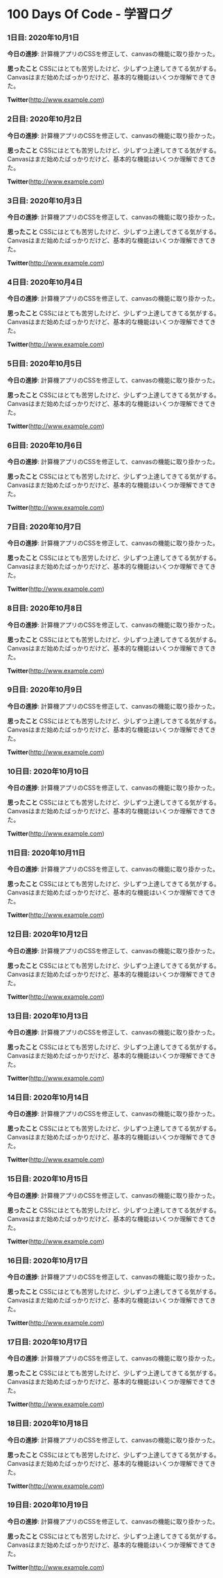 # 100 Days Of Code - 学習ログ

### 1日目: 2020年10月1日

**今日の進捗**: 計算機アプリのCSSを修正して、canvasの機能に取り掛かった。

**思ったこと** CSSにはとても苦労したけど、少しずつ上達してきてる気がする。Canvasはまだ始めたばっかりだけど、基本的な機能はいくつか理解できてきた。

**Twitter**(http://www.example.com)



### 2日目: 2020年10月2日

**今日の進捗**: 計算機アプリのCSSを修正して、canvasの機能に取り掛かった。

**思ったこと** CSSにはとても苦労したけど、少しずつ上達してきてる気がする。Canvasはまだ始めたばっかりだけど、基本的な機能はいくつか理解できてきた。

**Twitter**(http://www.example.com)



### 3日目: 2020年10月3日

**今日の進捗**: 計算機アプリのCSSを修正して、canvasの機能に取り掛かった。

**思ったこと** CSSにはとても苦労したけど、少しずつ上達してきてる気がする。Canvasはまだ始めたばっかりだけど、基本的な機能はいくつか理解できてきた。

**Twitter**(http://www.example.com)



### 4日目: 2020年10月4日

**今日の進捗**: 計算機アプリのCSSを修正して、canvasの機能に取り掛かった。

**思ったこと** CSSにはとても苦労したけど、少しずつ上達してきてる気がする。Canvasはまだ始めたばっかりだけど、基本的な機能はいくつか理解できてきた。

**Twitter**(http://www.example.com)



### 5日目: 2020年10月5日

**今日の進捗**: 計算機アプリのCSSを修正して、canvasの機能に取り掛かった。

**思ったこと** CSSにはとても苦労したけど、少しずつ上達してきてる気がする。Canvasはまだ始めたばっかりだけど、基本的な機能はいくつか理解できてきた。

**Twitter**(http://www.example.com)



### 6日目: 2020年10月6日

**今日の進捗**: 計算機アプリのCSSを修正して、canvasの機能に取り掛かった。

**思ったこと** CSSにはとても苦労したけど、少しずつ上達してきてる気がする。Canvasはまだ始めたばっかりだけど、基本的な機能はいくつか理解できてきた。

**Twitter**(http://www.example.com)



### 7日目: 2020年10月7日

**今日の進捗**: 計算機アプリのCSSを修正して、canvasの機能に取り掛かった。

**思ったこと** CSSにはとても苦労したけど、少しずつ上達してきてる気がする。Canvasはまだ始めたばっかりだけど、基本的な機能はいくつか理解できてきた。

**Twitter**(http://www.example.com)



### 8日目: 2020年10月8日

**今日の進捗**: 計算機アプリのCSSを修正して、canvasの機能に取り掛かった。

**思ったこと** CSSにはとても苦労したけど、少しずつ上達してきてる気がする。Canvasはまだ始めたばっかりだけど、基本的な機能はいくつか理解できてきた。

**Twitter**(http://www.example.com)



### 9日目: 2020年10月9日

**今日の進捗**: 計算機アプリのCSSを修正して、canvasの機能に取り掛かった。

**思ったこと** CSSにはとても苦労したけど、少しずつ上達してきてる気がする。Canvasはまだ始めたばっかりだけど、基本的な機能はいくつか理解できてきた。

**Twitter**(http://www.example.com)



### 10日目: 2020年10月10日

**今日の進捗**: 計算機アプリのCSSを修正して、canvasの機能に取り掛かった。

**思ったこと** CSSにはとても苦労したけど、少しずつ上達してきてる気がする。Canvasはまだ始めたばっかりだけど、基本的な機能はいくつか理解できてきた。

**Twitter**(http://www.example.com)



### 11日目: 2020年10月11日

**今日の進捗**: 計算機アプリのCSSを修正して、canvasの機能に取り掛かった。

**思ったこと** CSSにはとても苦労したけど、少しずつ上達してきてる気がする。Canvasはまだ始めたばっかりだけど、基本的な機能はいくつか理解できてきた。

**Twitter**(http://www.example.com)



### 12日目: 2020年10月12日

**今日の進捗**: 計算機アプリのCSSを修正して、canvasの機能に取り掛かった。

**思ったこと** CSSにはとても苦労したけど、少しずつ上達してきてる気がする。Canvasはまだ始めたばっかりだけど、基本的な機能はいくつか理解できてきた。

**Twitter**(http://www.example.com)



### 13日目: 2020年10月13日

**今日の進捗**: 計算機アプリのCSSを修正して、canvasの機能に取り掛かった。

**思ったこと** CSSにはとても苦労したけど、少しずつ上達してきてる気がする。Canvasはまだ始めたばっかりだけど、基本的な機能はいくつか理解できてきた。

**Twitter**(http://www.example.com)



### 14日目: 2020年10月14日

**今日の進捗**: 計算機アプリのCSSを修正して、canvasの機能に取り掛かった。

**思ったこと** CSSにはとても苦労したけど、少しずつ上達してきてる気がする。Canvasはまだ始めたばっかりだけど、基本的な機能はいくつか理解できてきた。

**Twitter**(http://www.example.com)



### 15日目: 2020年10月15日

**今日の進捗**: 計算機アプリのCSSを修正して、canvasの機能に取り掛かった。

**思ったこと** CSSにはとても苦労したけど、少しずつ上達してきてる気がする。Canvasはまだ始めたばっかりだけど、基本的な機能はいくつか理解できてきた。

**Twitter**(http://www.example.com)



### 16日目: 2020年10月17日

**今日の進捗**: 計算機アプリのCSSを修正して、canvasの機能に取り掛かった。

**思ったこと** CSSにはとても苦労したけど、少しずつ上達してきてる気がする。Canvasはまだ始めたばっかりだけど、基本的な機能はいくつか理解できてきた。

**Twitter**(http://www.example.com)



### 17日目: 2020年10月17日

**今日の進捗**: 計算機アプリのCSSを修正して、canvasの機能に取り掛かった。

**思ったこと** CSSにはとても苦労したけど、少しずつ上達してきてる気がする。Canvasはまだ始めたばっかりだけど、基本的な機能はいくつか理解できてきた。

**Twitter**(http://www.example.com)



### 18日目: 2020年10月18日

**今日の進捗**: 計算機アプリのCSSを修正して、canvasの機能に取り掛かった。

**思ったこと** CSSにはとても苦労したけど、少しずつ上達してきてる気がする。Canvasはまだ始めたばっかりだけど、基本的な機能はいくつか理解できてきた。

**Twitter**(http://www.example.com)



### 19日目: 2020年10月19日

**今日の進捗**: 計算機アプリのCSSを修正して、canvasの機能に取り掛かった。

**思ったこと** CSSにはとても苦労したけど、少しずつ上達してきてる気がする。Canvasはまだ始めたばっかりだけど、基本的な機能はいくつか理解できてきた。

**Twitter**(http://www.example.com)





